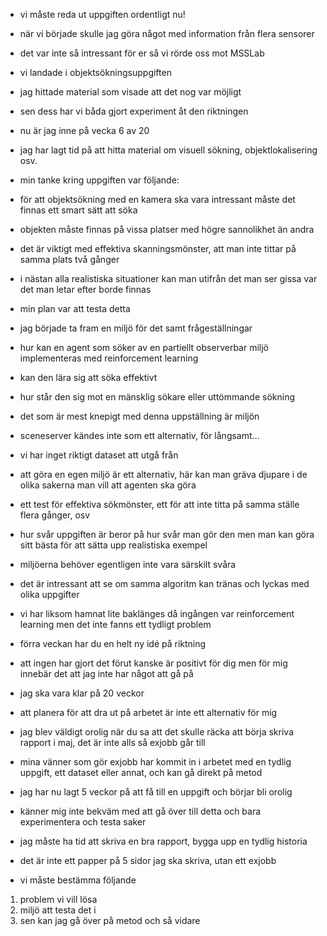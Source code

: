 - vi måste reda ut uppgiften ordentligt nu!
- när vi började skulle jag göra något med information från flera sensorer
- det var inte så intressant för er så vi rörde oss mot MSSLab
- vi landade i objektsökningsuppgiften
- jag hittade material som visade att det nog var möjligt
- sen dess har vi båda gjort experiment åt den riktningen
- nu är jag inne på vecka 6 av 20
- jag har lagt tid på att hitta material om visuell sökning, objektlokalisering osv.

- min tanke kring uppgiften var följande:
- för att objektsökning med en kamera ska vara intressant måste det finnas ett smart sätt att söka
- objekten måste finnas på vissa platser med högre sannolikhet än andra
- det är viktigt med effektiva skanningsmönster, att man inte tittar på samma plats två gånger
- i nästan alla realistiska situationer kan man utifrån det man ser gissa var det man letar efter borde finnas
- min plan var att testa detta 
- jag började ta fram en miljö för det samt frågeställningar
- hur kan en agent som söker av en partiellt observerbar miljö implementeras med reinforcement learning
- kan den lära sig att söka effektivt
- hur står den sig mot en mänsklig sökare eller uttömmande sökning
- det som är mest knepigt med denna uppställning är miljön 
- sceneserver kändes inte som ett alternativ, för långsamt...
- vi har inget riktigt dataset att utgå från
- att göra en egen miljö är ett alternativ, här kan man gräva djupare i de olika sakerna man vill att agenten ska göra
- ett test för effektiva sökmönster, ett för att inte titta på samma ställe flera gånger, osv
- hur svår uppgiften är beror på hur svår man gör den men man kan göra sitt bästa för att sätta upp realistiska exempel
- miljöerna behöver egentligen inte vara särskilt svåra
- det är intressant att se om samma algoritm kan tränas och lyckas med olika uppgifter

- vi har liksom hamnat lite baklänges då ingången var reinforcement learning men det inte fanns ett tydligt problem
- förra veckan har du en helt ny idé på riktning
- att ingen har gjort det förut kanske är positivt för dig men för mig innebär det att jag inte har något att gå på
- jag ska vara klar på 20 veckor
- att planera för att dra ut på arbetet är inte ett alternativ för mig
- jag blev väldigt orolig när du sa att det skulle räcka att börja skriva rapport i maj, det är inte alls så exjobb går till
- mina vänner som gör exjobb har kommit in i arbetet med en tydlig uppgift, ett dataset eller annat, och kan gå direkt på metod
- jag har nu lagt 5 veckor på att få till en uppgift och börjar bli orolig
- känner mig inte bekväm med att gå över till detta och bara experimentera och testa saker
- jag måste ha tid att skriva en bra rapport, bygga upp en tydlig historia
- det är inte ett papper på 5 sidor jag ska skriva, utan ett exjobb 

- vi måste bestämma följande
1. problem vi vill lösa
2. miljö att testa det i
3. sen kan jag gå över på metod och så vidare